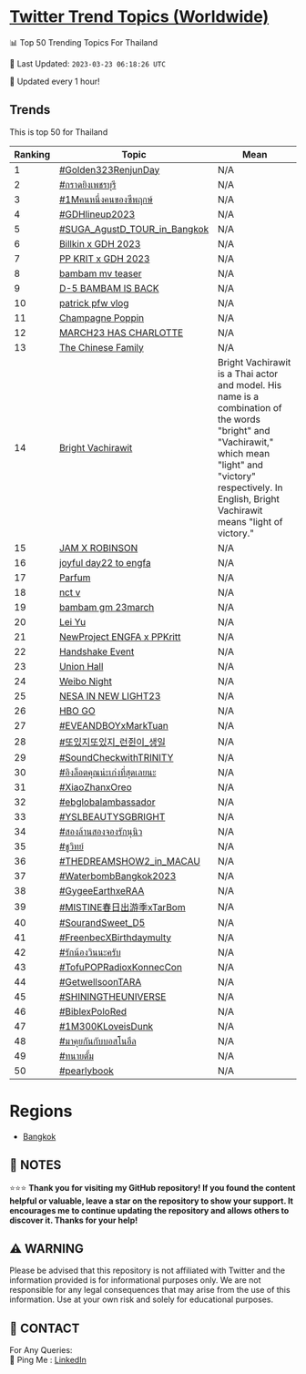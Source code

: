 [Twitter Trend Topics (Worldwide)](https://github.com/ErcinDedeoglu/Twitter-Trend-Topics)
==========


📊 Top 50 Trending Topics For Thailand

📆 Last Updated: `2023-03-23 06:18:26 UTC`

🔧 Updated every 1 hour!


## Trends

This is top 50 for Thailand

| Ranking | Topic | Mean |
| ------- | ------------ | ------------ |
| 1 | [#Golden323RenjunDay](http://twitter.com/search?q=%23Golden323RenjunDay) | N/A |
| 2 | [#กราดยิงเพชรบุรี](http://twitter.com/search?q=%23%e0%b8%81%e0%b8%a3%e0%b8%b2%e0%b8%94%e0%b8%a2%e0%b8%b4%e0%b8%87%e0%b9%80%e0%b8%9e%e0%b8%8a%e0%b8%a3%e0%b8%9a%e0%b8%b8%e0%b8%a3%e0%b8%b5) | N/A |
| 3 | [#1Mคนหนึ่งคนของซีพฤกษ์](http://twitter.com/search?q=%231M%e0%b8%84%e0%b8%99%e0%b8%ab%e0%b8%99%e0%b8%b6%e0%b9%88%e0%b8%87%e0%b8%84%e0%b8%99%e0%b8%82%e0%b8%ad%e0%b8%87%e0%b8%8b%e0%b8%b5%e0%b8%9e%e0%b8%a4%e0%b8%81%e0%b8%a9%e0%b9%8c) | N/A |
| 4 | [#GDHlineup2023](http://twitter.com/search?q=%23GDHlineup2023) | N/A |
| 5 | [#SUGA_AgustD_TOUR_in_Bangkok](http://twitter.com/search?q=%23SUGA_AgustD_TOUR_in_Bangkok) | N/A |
| 6 | [Billkin x GDH 2023](http://twitter.com/search?q=Billkin+x+GDH+2023) | N/A |
| 7 | [PP KRIT x GDH 2023](http://twitter.com/search?q=PP+KRIT+x+GDH+2023) | N/A |
| 8 | [bambam mv teaser](http://twitter.com/search?q=bambam+mv+teaser) | N/A |
| 9 | [D-5 BAMBAM IS BACK](http://twitter.com/search?q=D-5+BAMBAM+IS+BACK) | N/A |
| 10 | [patrick pfw vlog](http://twitter.com/search?q=patrick+pfw+vlog) | N/A |
| 11 | [Champagne Poppin](http://twitter.com/search?q=Champagne+Poppin) | N/A |
| 12 | [MARCH23 HAS CHARLOTTE](http://twitter.com/search?q=MARCH23+HAS+CHARLOTTE) | N/A |
| 13 | [The Chinese Family](http://twitter.com/search?q=The+Chinese+Family) | N/A |
| 14 | [Bright Vachirawit](http://twitter.com/search?q=Bright+Vachirawit) | Bright Vachirawit is a Thai actor and model. His name is a combination of the words "bright" and "Vachirawit," which mean "light" and "victory" respectively. In English, Bright Vachirawit means "light of victory." |
| 15 | [JAM X ROBINSON](http://twitter.com/search?q=JAM+X+ROBINSON) | N/A |
| 16 | [joyful day22 to engfa](http://twitter.com/search?q=joyful+day22+to+engfa) | N/A |
| 17 | [Parfum](http://twitter.com/search?q=Parfum) | N/A |
| 18 | [nct v](http://twitter.com/search?q=nct+v) | N/A |
| 19 | [bambam gm 23march](http://twitter.com/search?q=bambam+gm+23march) | N/A |
| 20 | [Lei Yu](http://twitter.com/search?q=Lei+Yu) | N/A |
| 21 | [NewProject ENGFA x PPKritt](http://twitter.com/search?q=NewProject+ENGFA+x+PPKritt) | N/A |
| 22 | [Handshake Event](http://twitter.com/search?q=Handshake+Event) | N/A |
| 23 | [Union Hall](http://twitter.com/search?q=Union+Hall) | N/A |
| 24 | [Weibo Night](http://twitter.com/search?q=Weibo+Night) | N/A |
| 25 | [NESA IN NEW LIGHT23](http://twitter.com/search?q=NESA+IN+NEW+LIGHT23) | N/A |
| 26 | [HBO GO](http://twitter.com/search?q=HBO+GO) | N/A |
| 27 | [#EVEANDBOYxMarkTuan](http://twitter.com/search?q=%23EVEANDBOYxMarkTuan) | N/A |
| 28 | [#또있지또있지_런쥔이_생일](http://twitter.com/search?q=%23%eb%98%90%ec%9e%88%ec%a7%80%eb%98%90%ec%9e%88%ec%a7%80_%eb%9f%b0%ec%a5%94%ec%9d%b4_%ec%83%9d%ec%9d%bc) | N/A |
| 29 | [#SoundCheckwithTRINITY](http://twitter.com/search?q=%23SoundCheckwithTRINITY) | N/A |
| 30 | [#อิงล็อตคุณน่ะเก่งที่สุดเลยนะ](http://twitter.com/search?q=%23%e0%b8%ad%e0%b8%b4%e0%b8%87%e0%b8%a5%e0%b9%87%e0%b8%ad%e0%b8%95%e0%b8%84%e0%b8%b8%e0%b8%93%e0%b8%99%e0%b9%88%e0%b8%b0%e0%b9%80%e0%b8%81%e0%b9%88%e0%b8%87%e0%b8%97%e0%b8%b5%e0%b9%88%e0%b8%aa%e0%b8%b8%e0%b8%94%e0%b9%80%e0%b8%a5%e0%b8%a2%e0%b8%99%e0%b8%b0) | N/A |
| 31 | [#XiaoZhanxOreo](http://twitter.com/search?q=%23XiaoZhanxOreo) | N/A |
| 32 | [#ebglobalambassador](http://twitter.com/search?q=%23ebglobalambassador) | N/A |
| 33 | [#YSLBEAUTYSGBRIGHT](http://twitter.com/search?q=%23YSLBEAUTYSGBRIGHT) | N/A |
| 34 | [#สองล้านสองจองรักนุนิว](http://twitter.com/search?q=%23%e0%b8%aa%e0%b8%ad%e0%b8%87%e0%b8%a5%e0%b9%89%e0%b8%b2%e0%b8%99%e0%b8%aa%e0%b8%ad%e0%b8%87%e0%b8%88%e0%b8%ad%e0%b8%87%e0%b8%a3%e0%b8%b1%e0%b8%81%e0%b8%99%e0%b8%b8%e0%b8%99%e0%b8%b4%e0%b8%a7) | N/A |
| 35 | [#ชูวิทย์](http://twitter.com/search?q=%23%e0%b8%8a%e0%b8%b9%e0%b8%a7%e0%b8%b4%e0%b8%97%e0%b8%a2%e0%b9%8c) | N/A |
| 36 | [#THEDREAMSHOW2_in_MACAU](http://twitter.com/search?q=%23THEDREAMSHOW2_in_MACAU) | N/A |
| 37 | [#WaterbombBangkok2023](http://twitter.com/search?q=%23WaterbombBangkok2023) | N/A |
| 38 | [#GygeeEarthxeRAA](http://twitter.com/search?q=%23GygeeEarthxeRAA) | N/A |
| 39 | [#MISTINE春日出游季xTarBom](http://twitter.com/search?q=%23MISTINE%e6%98%a5%e6%97%a5%e5%87%ba%e6%b8%b8%e5%ad%a3xTarBom) | N/A |
| 40 | [#SourandSweet_D5](http://twitter.com/search?q=%23SourandSweet_D5) | N/A |
| 41 | [#FreenbecXBirthdaymulty](http://twitter.com/search?q=%23FreenbecXBirthdaymulty) | N/A |
| 42 | [#รักน้องวินนะครับ](http://twitter.com/search?q=%23%e0%b8%a3%e0%b8%b1%e0%b8%81%e0%b8%99%e0%b9%89%e0%b8%ad%e0%b8%87%e0%b8%a7%e0%b8%b4%e0%b8%99%e0%b8%99%e0%b8%b0%e0%b8%84%e0%b8%a3%e0%b8%b1%e0%b8%9a) | N/A |
| 43 | [#TofuPOPRadioxKonnecCon](http://twitter.com/search?q=%23TofuPOPRadioxKonnecCon) | N/A |
| 44 | [#GetwellsoonTARA](http://twitter.com/search?q=%23GetwellsoonTARA) | N/A |
| 45 | [#SHININGTHEUNIVERSE](http://twitter.com/search?q=%23SHININGTHEUNIVERSE) | N/A |
| 46 | [#BiblexPoloRed](http://twitter.com/search?q=%23BiblexPoloRed) | N/A |
| 47 | [#1M300KLoveisDunk](http://twitter.com/search?q=%231M300KLoveisDunk) | N/A |
| 48 | [#มาคุยกันกับบอสโนอึล](http://twitter.com/search?q=%23%e0%b8%a1%e0%b8%b2%e0%b8%84%e0%b8%b8%e0%b8%a2%e0%b8%81%e0%b8%b1%e0%b8%99%e0%b8%81%e0%b8%b1%e0%b8%9a%e0%b8%9a%e0%b8%ad%e0%b8%aa%e0%b9%82%e0%b8%99%e0%b8%ad%e0%b8%b6%e0%b8%a5) | N/A |
| 49 | [#ทนายตั้ม](http://twitter.com/search?q=%23%e0%b8%97%e0%b8%99%e0%b8%b2%e0%b8%a2%e0%b8%95%e0%b8%b1%e0%b9%89%e0%b8%a1) | N/A |
| 50 | [#pearlybook](http://twitter.com/search?q=%23pearlybook) | N/A |



# Regions

* [Bangkok](</Thailand/Bangkok.md>)



## 📝 NOTES

⭐⭐⭐ **Thank you for visiting my GitHub repository! If you found the content helpful or valuable, leave a star on the repository to show your support. It encourages me to continue updating the repository and allows others to discover it. Thanks for your help!**


## ⚠️ WARNING

Please be advised that this repository is not affiliated with Twitter and the information provided is for informational purposes only. We are not responsible for any legal consequences that may arise from the use of this information. Use at your own risk and solely for educational purposes.


## 📨 CONTACT

 For Any Queries:  
            🏓 Ping Me : [LinkedIn](https://www.linkedin.com/in/ercindedeoglu/)
